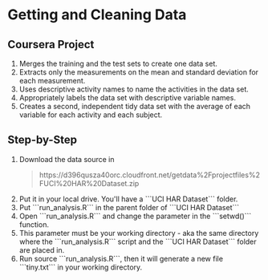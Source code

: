 Getting and Cleaning Data
=========================

Coursera Project
----------------

<ol>
<li>Merges the training and the test sets to create one data set.</li>
<li>Extracts only the measurements on the mean and standard deviation for each measurement.</li>
<li>Uses descriptive activity names to name the activities in the data set.</li>
<li>Appropriately labels the data set with descriptive variable names.</li>
<li>Creates a second, independent tidy data set with the average of each variable for each activity and each subject.</li>
</ol> 

Step-by-Step
------------

<ol>
<li>Download the data source in <blockquote>https://d396qusza40orc.cloudfront.net/getdata%2Fprojectfiles%2FUCI%20HAR%20Dataset.zip</blockquote></li>
<li>Put it in your local drive. You'll have a ```UCI HAR Dataset``` folder.</li>
<li>Put ```run_analysis.R``` in the parent folder of ```UCI HAR Dataset```</li>
<li>Open ```run_analysis.R``` and change the parameter in the ```setwd()``` function.</li>
<li>This parameter must be your working directory - aka the same directory where the ```run_analysis.R``` script and the ```UCI HAR Dataset``` folder are placed in.</li>
<li>Run source ```run_analysis.R```, then it will generate a new file ```tiny.txt``` in your working directory.</li>
</ol>
